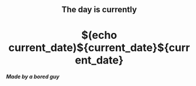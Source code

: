 <h2 align=center>The day is currently</h2>
<h1 align=center><!--TIME BEGIN-->$(echo current_date)${current_date}${current_date}<!--TIME END--></h1>
<h5>Made by a bored guy</h5>

